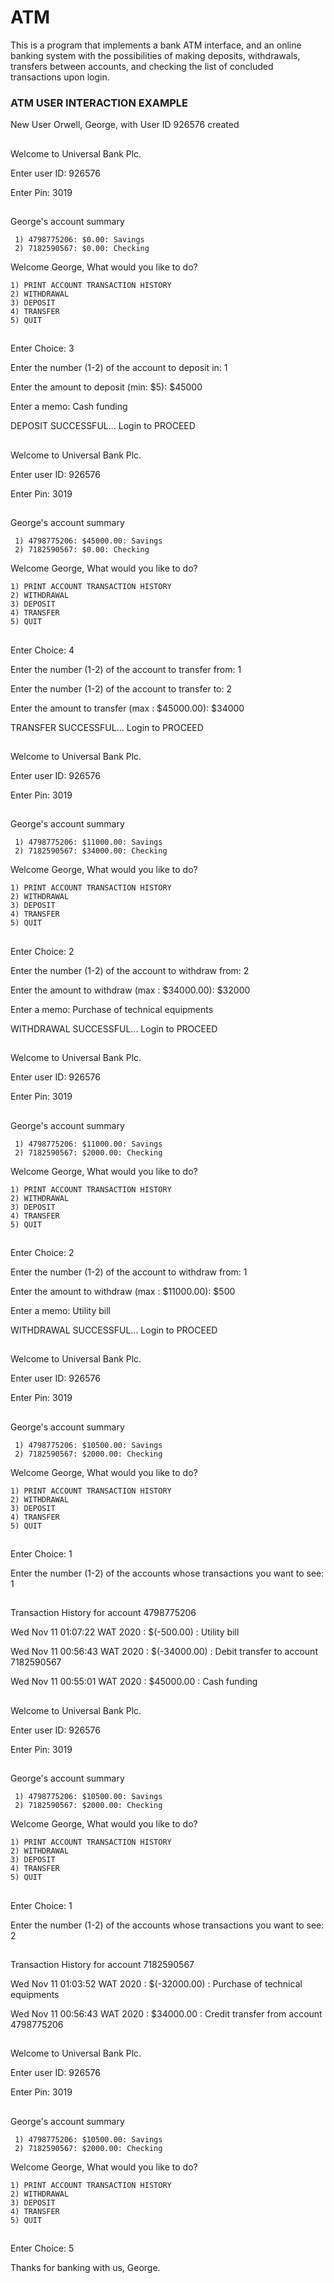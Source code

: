 # ATM
This is a program that implements a bank ATM interface, and an online banking system with the possibilities of making 
deposits, withdrawals, transfers between accounts, and checking the list of concluded transactions upon login.

### ATM USER INTERACTION EXAMPLE ###
New User Orwell, George, with User ID 926576 created
##

Welcome to Universal Bank Plc. 

Enter user ID: 926576

Enter Pin: 3019
##

George's account summary

     1) 4798775206: $0.00: Savings
     2) 7182590567: $0.00: Checking
Welcome George, What would you like to do?

    1) PRINT ACCOUNT TRANSACTION HISTORY
    2) WITHDRAWAL
    3) DEPOSIT
    4) TRANSFER
    5) QUIT
##
Enter Choice: 3

Enter the number (1-2) of the account to deposit in: 1

Enter the amount to deposit (min: $5): $45000

Enter a memo: Cash funding

DEPOSIT SUCCESSFUL... Login to PROCEED
##

Welcome to Universal Bank Plc. 

Enter user ID: 926576

Enter Pin: 3019
##

George's account summary

     1) 4798775206: $45000.00: Savings
     2) 7182590567: $0.00: Checking
Welcome George, What would you like to do?

    1) PRINT ACCOUNT TRANSACTION HISTORY
    2) WITHDRAWAL
    3) DEPOSIT
    4) TRANSFER
    5) QUIT
##
Enter Choice: 4

Enter the number (1-2) of the account to transfer from: 1

Enter the number (1-2) of the account to transfer to: 2

Enter the amount to transfer (max : $45000.00): $34000

TRANSFER SUCCESSFUL... Login to PROCEED
##

Welcome to Universal Bank Plc. 

Enter user ID: 926576

Enter Pin: 3019
##

George's account summary

     1) 4798775206: $11000.00: Savings
     2) 7182590567: $34000.00: Checking
Welcome George, What would you like to do?

    1) PRINT ACCOUNT TRANSACTION HISTORY
    2) WITHDRAWAL
    3) DEPOSIT
    4) TRANSFER
    5) QUIT
##
Enter Choice: 2

Enter the number (1-2) of the account to withdraw from: 2

Enter the amount to withdraw (max : $34000.00): $32000

Enter a memo: Purchase of technical equipments

WITHDRAWAL SUCCESSFUL... Login to PROCEED
##

Welcome to Universal Bank Plc. 

Enter user ID: 926576

Enter Pin: 3019
##

George's account summary

     1) 4798775206: $11000.00: Savings
     2) 7182590567: $2000.00: Checking
Welcome George, What would you like to do?

    1) PRINT ACCOUNT TRANSACTION HISTORY
    2) WITHDRAWAL
    3) DEPOSIT
    4) TRANSFER
    5) QUIT
##
Enter Choice: 2

Enter the number (1-2) of the account to withdraw from: 1

Enter the amount to withdraw (max : $11000.00): $500

Enter a memo: Utility bill

WITHDRAWAL SUCCESSFUL... Login to PROCEED
##

Welcome to Universal Bank Plc. 

Enter user ID: 926576

Enter Pin: 3019
##

George's account summary

     1) 4798775206: $10500.00: Savings
     2) 7182590567: $2000.00: Checking
Welcome George, What would you like to do?

    1) PRINT ACCOUNT TRANSACTION HISTORY
    2) WITHDRAWAL
    3) DEPOSIT
    4) TRANSFER
    5) QUIT
##
Enter Choice: 1

Enter the number (1-2) of the accounts whose transactions you want to see: 1
##

Transaction History for account 4798775206

Wed Nov 11 01:07:22 WAT 2020 : $(-500.00) : Utility bill

Wed Nov 11 00:56:43 WAT 2020 : $(-34000.00) : Debit transfer to account 7182590567

Wed Nov 11 00:55:01 WAT 2020 : $45000.00 : Cash funding
##

Welcome to Universal Bank Plc. 

Enter user ID: 926576

Enter Pin: 3019
##

George's account summary

     1) 4798775206: $10500.00: Savings
     2) 7182590567: $2000.00: Checking
Welcome George, What would you like to do?

    1) PRINT ACCOUNT TRANSACTION HISTORY
    2) WITHDRAWAL
    3) DEPOSIT
    4) TRANSFER
    5) QUIT
##
Enter Choice: 1

Enter the number (1-2) of the accounts whose transactions you want to see: 2
##

Transaction History for account 7182590567

Wed Nov 11 01:03:52 WAT 2020 : $(-32000.00) : Purchase of technical equipments

Wed Nov 11 00:56:43 WAT 2020 : $34000.00 : Credit transfer from account 4798775206
##

Welcome to Universal Bank Plc. 

Enter user ID: 926576

Enter Pin: 3019
##

George's account summary

     1) 4798775206: $10500.00: Savings
     2) 7182590567: $2000.00: Checking
Welcome George, What would you like to do?

    1) PRINT ACCOUNT TRANSACTION HISTORY
    2) WITHDRAWAL
    3) DEPOSIT
    4) TRANSFER
    5) QUIT
##
Enter Choice: 5

Thanks for banking with us, George.

